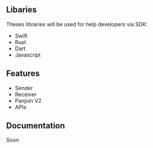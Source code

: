 ## Libaries

Theses libraries will be used for help developers via SDK:

- Swift
- Rust
- Dart
- Javascript

## Features

- Sender
- Receiver
- Panjoin V2
- APIs

## Documentation 

Soon
